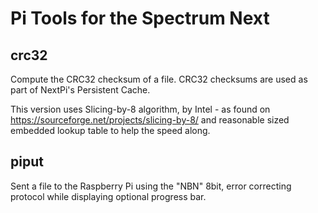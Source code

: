 Pi Tools for the Spectrum Next
==============================

crc32
-----

Compute the CRC32 checksum of a file.  CRC32 checksums are used as part of NextPi's Persistent Cache. 

This version uses Slicing-by-8 algorithm, by Intel - as found on https://sourceforge.net/projects/slicing-by-8/ and reasonable sized embedded lookup table to help the speed along.

piput
-----

Sent a file to the Raspberry Pi using the "NBN" 8bit, error correcting protocol while displaying optional progress bar.